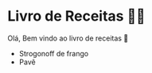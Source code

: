 # Livro de Receitas :man_cook:

Olá, Bem vindo ao livro de receitas :wave:

- Strogonoff de frango
- Pavê
